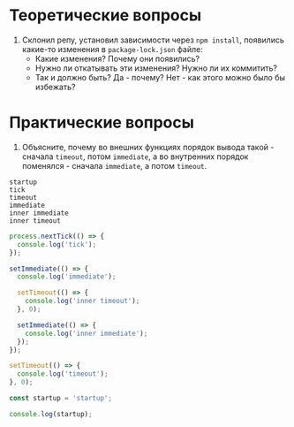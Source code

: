 # Теоретические вопросы
1. Склонил репу, установил зависимости через `npm install`, появились какие-то изменения в `package-lock.json` файле:
   * Какие изменения? Почему они появились?
   * Нужно ли откатывать эти изменения? Нужно ли их коммитить?
   * Так и должно быть? Да - почему? Нет - как этого можно было бы избежать?

# Практические вопросы

1. Объясните, почему во внешних функциях порядок вывода такой - сначала `timeout`, потом `immediate`, а во
внутренних порядок поменялся - сначала `immediate`, а потом `timeout`.
```text
startup
tick
timeout
immediate
inner immediate
inner timeout

```
```typescript
process.nextTick(() => {
  console.log('tick');
});

setImmediate(() => {
  console.log('immediate');

  setTimeout(() => {
    console.log('inner timeout');
  }, 0);

  setImmediate(() => {
    console.log('inner immediate');
  });
});

setTimeout(() => {
  console.log('timeout');
}, 0);

const startup = 'startup';

console.log(startup);
```